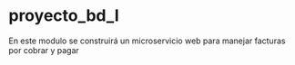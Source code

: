 # proyecto_bd_I
En este modulo se construirá un microservicio web para manejar facturas por cobrar y pagar
